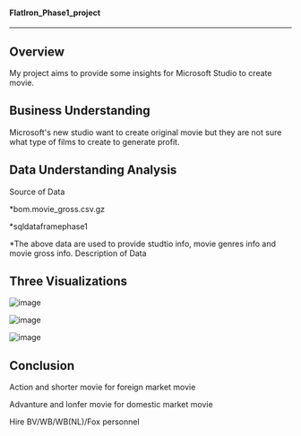 #### FlatIron_Phase1_project
---

Overview
---
My project aims to provide some insights for Microsoft Studio to create movie.

Business Understanding
---
Microsoft's new studio want to create original movie but they are not sure what type of films to create to generate profit.

Data Understanding Analysis
---
Source of Data

*bom.movie_gross.csv.gz

*sqldataframephase1

*The above data are used to provide studtio info, movie genres info and movie gross info.
    Description of Data

Three Visualizations
---

![image](https://user-images.githubusercontent.com/65572411/172056866-9beb8a6a-79f4-4484-b393-cf0a6c3825fc.png)

![image](https://user-images.githubusercontent.com/65572411/172056909-7bdc0d81-3372-4606-94ee-57f03adc81c5.png)

![image](https://user-images.githubusercontent.com/65572411/172056932-8c83edf0-861c-4120-8808-32830bb20738.png)

Conclusion
---

Action and shorter movie for foreign market movie

Advanture and lonfer movie for domestic market movie

Hire BV/WB/WB(NL)/Fox personnel

